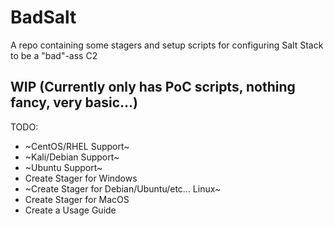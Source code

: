# BadSalt
A repo containing some stagers and setup scripts for configuring Salt Stack to be a "bad"-ass C2

## WIP (Currently only has PoC scripts, nothing fancy, very basic...)
TODO:
- ~CentOS/RHEL Support~
- ~Kali/Debian Support~
- ~Ubuntu Support~
- Create Stager for Windows
- ~Create Stager for Debian/Ubuntu/etc... Linux~
- Create Stager for MacOS
- Create a Usage Guide
